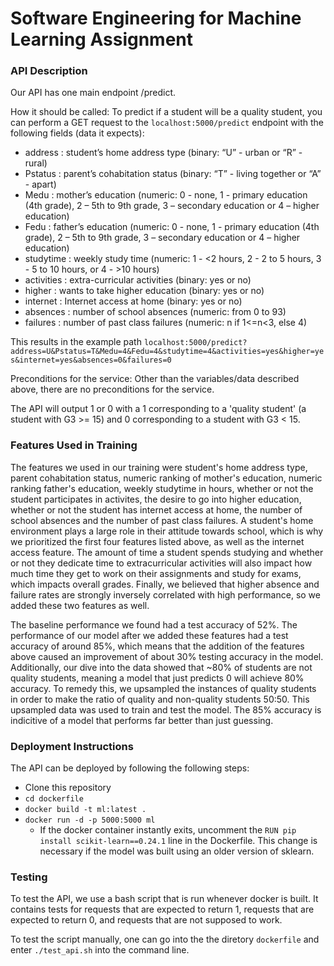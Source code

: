 # Software Engineering for Machine Learning Assignment
### API Description
Our API has one main endpoint /predict. 

How it should be called: To predict if a student will be a quality student, you can perform a GET request to the `localhost:5000/predict` endpoint with the following fields (data it expects):
* address : student’s home address type (binary: “U” - urban or “R” - rural)
* Pstatus : parent’s cohabitation status (binary: “T” - living together or “A” - apart)
* Medu : mother’s education (numeric: 0 - none,  1 - primary education (4th grade), 2 – 5th to 9th grade, 3 – secondary education or 4 – higher education)
* Fedu : father’s education (numeric: 0 - none,  1 - primary education (4th grade), 2 – 5th to 9th grade, 3 – secondary education or 4 – higher education)
* studytime : weekly study time (numeric: 1 - <2 hours, 2 - 2 to 5 hours, 3 - 5 to 10 hours, or 4 - >10 hours)
* activities : extra-curricular activities (binary: yes or no)
* higher : wants to take higher education (binary: yes or no)
* internet : Internet access at home (binary: yes or no)
* absences : number of school absences (numeric: from 0 to 93)
* failures : number of past class failures (numeric: n if 1<=n<3, else 4)


This results in the example path `localhost:5000/predict?address=U&Pstatus=T&Medu=4&Fedu=4&studytime=4&activities=yes&higher=yes&internet=yes&absences=0&failures=0`

Preconditions for the service:
Other than the variables/data described above, there are no preconditions for the service.

The API will output 1 or 0 with a 1 corresponding to a 'quality student' (a student with G3 >= 15) and 0 corresponding to a student with G3 < 15.

### Features Used in Training
The features we used in our training were student's home address type, parent cohabitation status, numeric ranking of mother's education, numeric ranking father's education, weekly studytime in hours, whether or not the student participates in activites, the desire to go into higher education, whether or not the student has internet access at home, the number of school absences and the number of past class failures. A student's home environment plays a large role in their attitude towards school, which is why we prioritized the first four features listed above, as well as the internet access feature. The amount of time a student spends studying and whether or not they dedicate time to extracurricular activities will also impact how much time they get to work on their assignments and study for exams, which impacts overall grades. Finally, we believed that higher absence and failure rates are strongly inversely correlated with high performance, so we added these two features as well.

The baseline performance we found had a test accuracy of 52%. The performance of our model after we added these features had a test accuracy of around 85%, which means that the addition of the features above caused an improvement of about 30% testing accuracy in the model. Additionally, our dive into the data showed that ~80% of students are not quality students, meaning a model that just predicts 0 will achieve 80% accuracy. To remedy this, we upsampled the instances of quality students in order to make the ratio of quality and non-quality students 50:50. This upsampled data was used to train and test the model. The 85% accuracy is indicitive of a model that performs far better than just guessing.

### Deployment Instructions
The API can be deployed by following the following steps:
* Clone this repository
* `cd dockerfile`
* `docker build -t ml:latest .`
* `docker run -d -p 5000:5000 ml`
  * If the docker container instantly exits, uncomment the `RUN pip install scikit-learn==0.24.1` line in the Dockerfile. This change is necessary if the model was built using an older version of sklearn.

### Testing
To test the API, we use a bash script that is run whenever docker is built. It contains tests for requests that are expected to return 1, requests that are expected to return 0, and requests that are not supposed to work.

To test the script manually, one can go into the the diretory `dockerfile` and enter `./test_api.sh` into the command line.
